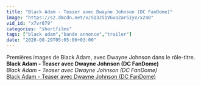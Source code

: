 ```yaml
---
title: "Black Adam - Teaser avec Dwayne Johnson (DC FanDome)"
image: "https://s2.dmcdn.net/v/SQ3J51VGvo2arSIyV/x240"
vid_id: "x7vr079"
categories: "shortfilms"
tags: ["black adam","bande annonce","trailer"]
date: "2020-08-29T05:05:06+03:00"
---
```

Premières images de Black Adam, avec Dwayne Johnson dans le rôle-titre.<br><b>Black Adam - Teaser avec Dwayne Johnson (DC FanDome)</b><br> <i>Black Adam - Teaser avec Dwayne Johnson (DC FanDome)</i><br> <u>Black Adam - Teaser avec Dwayne Johnson (DC FanDome)</u>
